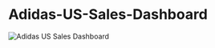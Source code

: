 # Adidas-US-Sales-Dashboard


![Adidas US Sales Dashboard](https://github.com/user-attachments/assets/a5700015-4d74-4df1-b7ad-572a391ed996)
